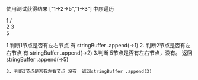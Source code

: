 使用测试获得结果
["1->2->5","1->3"]
中序遍历

   1
 /   \
2     3
 \
  5

1 判断1节点是否有左右节点 有 stringBuffer .append(->1)
    2. 判断2节点是否有左右节点 有 stringBuffer .append(->2)
        3.判断 5节点是否有左右节点，没有。 返回stringBuffer .append(->5)

    3. 判断3节点是否有左右节点 没有  返回stringBuffer .append(3)
